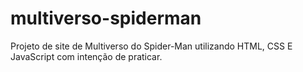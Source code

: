# multiverso-spiderman
Projeto de site de Multiverso do Spider-Man utilizando HTML, CSS E JavaScript com intenção de praticar.
